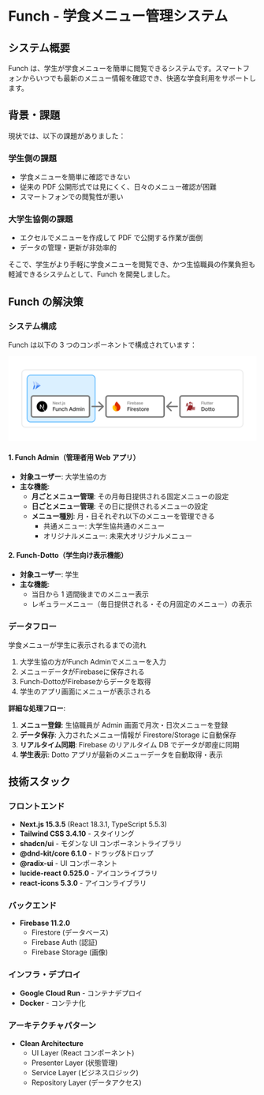# Funch - 学食メニュー管理システム

## システム概要

Funch は、学生が学食メニューを簡単に閲覧できるシステムです。スマートフォンからいつでも最新のメニュー情報を確認でき、快適な学食利用をサポートします。

## 背景・課題

現状では、以下の課題がありました：

### 学生側の課題

- 学食メニューを簡単に確認できない
- 従来の PDF 公開形式では見にくく、日々のメニュー確認が困難
- スマートフォンでの閲覧性が悪い

### 大学生協側の課題

- エクセルでメニューを作成して PDF で公開する作業が面倒
- データの管理・更新が非効率的

そこで、学生がより手軽に学食メニューを閲覧でき、かつ生協職員の作業負担も軽減できるシステムとして、Funch を開発しました。

## Funch の解決策

### システム構成

Funch は以下の 3 つのコンポーネントで構成されています：

![Funch システム構成図](./images/funch_architecture.png)

#### 1. Funch Admin（管理者用 Web アプリ）

- **対象ユーザー**: 大学生協の方
- **主な機能**:
  - **月ごとメニュー管理**: その月毎日提供される固定メニューの設定
  - **日ごとメニュー管理**: その日に提供されるメニューの設定
  - **メニュー種別**: 月・日それぞれ以下のメニューを管理できる
    - 共通メニュー: 大学生協共通のメニュー
    - オリジナルメニュー: 未来大オリジナルメニュー

#### 2. Funch-Dotto（学生向け表示機能）

- **対象ユーザー**: 学生
- **主な機能**:
  - 当日から 1 週間後までのメニュー表示
  - レギュラーメニュー（毎日提供される・その月固定のメニュー）の表示

### データフロー

学食メニューが学生に表示されるまでの流れ

1. 大学生協の方がFunch Adminでメニューを入力
2. メニューデータがFirebaseに保存される
3. Funch-DottoがFirebaseからデータを取得
4. 学生のアプリ画面にメニューが表示される

**詳細な処理フロー**:

1. **メニュー登録**: 生協職員が Admin 画面で月次・日次メニューを登録
2. **データ保存**: 入力されたメニュー情報が Firestore/Storage に自動保存
3. **リアルタイム同期**: Firebase のリアルタイム DB でデータが即座に同期
4. **学生表示**: Dotto アプリが最新のメニューデータを自動取得・表示

## 技術スタック

### フロントエンド

- **Next.js 15.3.5** (React 18.3.1, TypeScript 5.5.3)
- **Tailwind CSS 3.4.10** - スタイリング
- **shadcn/ui** - モダンな UI コンポーネントライブラリ
- **@dnd-kit/core 6.1.0** - ドラッグ&ドロップ
- **@radix-ui** - UI コンポーネント
- **lucide-react 0.525.0** - アイコンライブラリ
- **react-icons 5.3.0** - アイコンライブラリ

### バックエンド

- **Firebase 11.2.0**
  - Firestore (データベース)
  - Firebase Auth (認証)
  - Firebase Storage (画像)

### インフラ・デプロイ

- **Google Cloud Run** - コンテナデプロイ
- **Docker** - コンテナ化

### アーキテクチャパターン

- **Clean Architecture**
  - UI Layer (React コンポーネント)
  - Presenter Layer (状態管理)
  - Service Layer (ビジネスロジック)
  - Repository Layer (データアクセス)
